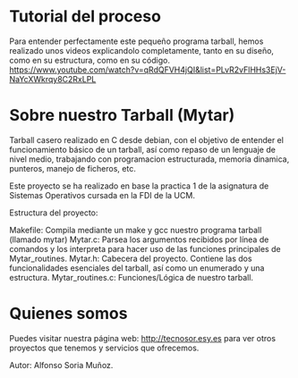 # Tutorial del proceso
Para entender perfectamente este pequeño programa tarball, hemos realizado unos videos explicandolo completamente, tanto en su diseño, como en su estructura, como en su código.
https://www.youtube.com/watch?v=qRdQFVH4jQI&list=PLvR2vFlHHs3EjV-NaYcXWkrqy8C2RxLPL

# Sobre nuestro Tarball (Mytar)
Tarball casero realizado en C desde debian, con el objetivo de entender el funcionamiento básico de un tarball, así como repaso de un lenguaje de nivel medio, trabajando con programacion estructurada, memoria dinamica, punteros, manejo de ficheros, etc.


Este proyecto se ha realizado en base la practica 1 de la asignatura de Sistemas Operativos cursada en la FDI de la UCM.

Estructura del proyecto:

Makefile: Compila mediante un make y gcc nuestro programa tarball (llamado mytar)
Mytar.c: Parsea los argumentos recibidos por línea de comandos y los interpreta para hacer uso de las funciones principales de Mytar_routines.
Mytar.h: Cabecera del proyecto. Contiene las dos funcionalidades esenciales del tarball, así como un enumerado y una estructura.
Mytar_routines.c: Funciones/Lógica de nuestro tarball.

# Quienes somos

Puedes visitar nuestra página web: http://tecnosor.esy.es para ver otros proyectos que tenemos y servicios que ofrecemos.

Autor: Alfonso Soria Muñoz.

